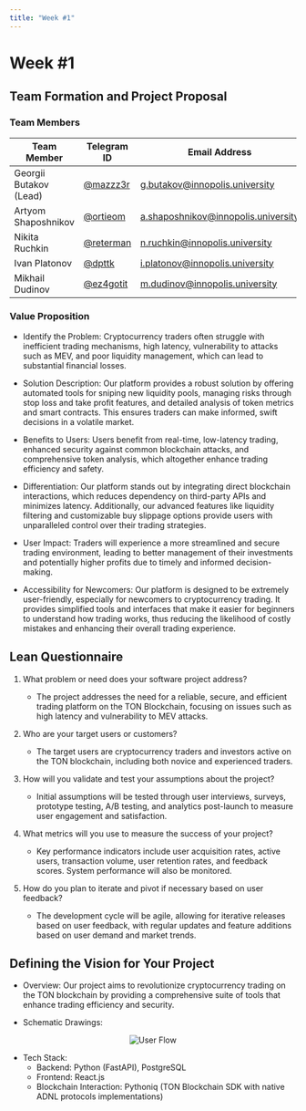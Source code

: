 ```yaml
---
title: "Week #1"
---
```


# Week #1

## **Team Formation and Project Proposal**

### **Team Members**

| Team Member              | Telegram ID   | Email Address   |
|--------------------------|---------------|-----------------|
| Georgii Butakov (Lead)   | [@mazzz3r](https://t.me/mazzz3r) | g.butakov@innopolis.university      |
| Artyom Shaposhnikov      | [@ortieom](https://t.me/ortieom) | a.shaposhnikov@innopolis.university |
| Nikita Ruchkin            | [@reterman](https://t.me/reterman)| n.ruchkin@innopolis.university |
| Ivan Platonov            | [@dpttk](https://t.me/dpttk) | i.platonov@innopolis.university |
| Mikhail Dudinov          | [@ez4gotit](https://t.me/ez4gotit) | m.dudinov@innopolis.university |

### **Value Proposition**

- Identify the Problem:
Cryptocurrency traders often struggle with inefficient trading mechanisms, high latency, vulnerability to attacks such as MEV, and poor liquidity management, which can lead to substantial financial losses.

- Solution Description:
Our platform provides a robust solution by offering automated tools for sniping new liquidity pools, managing risks through stop loss and take profit features, and detailed analysis of token metrics and smart contracts. This ensures traders can make informed, swift decisions in a volatile market.

- Benefits to Users:
Users benefit from real-time, low-latency trading, enhanced security against common blockchain attacks, and comprehensive token analysis, which altogether enhance trading efficiency and safety.

- Differentiation:
Our platform stands out by integrating direct blockchain interactions, which reduces dependency on third-party APIs and minimizes latency. Additionally, our advanced features like liquidity filtering and customizable buy slippage options provide users with unparalleled control over their trading strategies. 

- User Impact:
Traders will experience a more streamlined and secure trading environment, leading to better management of their investments and potentially higher profits due to timely and informed decision-making.

- Accessibility for Newcomers:
Our platform is designed to be extremely user-friendly, especially for newcomers to cryptocurrency trading. It provides simplified tools and interfaces that make it easier for beginners to understand how trading works, thus reducing the likelihood of costly mistakes and enhancing their overall trading experience.

## **Lean Questionnaire**

1. What problem or need does your software project address? 
   - The project addresses the need for a reliable, secure, and efficient trading platform on the TON Blockchain, focusing on issues such as high latency and vulnerability to MEV attacks.

2. Who are your target users or customers?
   - The target users are cryptocurrency traders and investors active on the TON blockchain, including both novice and experienced traders.

3. How will you validate and test your assumptions about the project?
   - Initial assumptions will be tested through user interviews, surveys, prototype testing, A/B testing, and analytics post-launch to measure user engagement and satisfaction.

4. What metrics will you use to measure the success of your project?
   - Key performance indicators include user acquisition rates, active users, transaction volume, user retention rates, and feedback scores. System performance will also be monitored.

5. How do you plan to iterate and pivot if necessary based on user feedback?
   - The development cycle will be agile, allowing for iterative releases based on user feedback, with regular updates and feature additions based on user demand and market trends.

## **Defining the Vision for Your Project**

- Overview:
Our project aims to revolutionize cryptocurrency trading on the TON blockchain by providing a comprehensive suite of tools that enhance trading efficiency and security.

- Schematic Drawings:

<div style="text-align: center;">
  <img src="/2024/Gopher%20Marksman/UserFlow.png" alt="User Flow">
</div>

- Tech Stack:
  - Backend: Python (FastAPI), PostgreSQL
  - Frontend: React.js
  - Blockchain Interaction: Pythoniq (TON Blockchain SDK with native ADNL protocols implementations)
